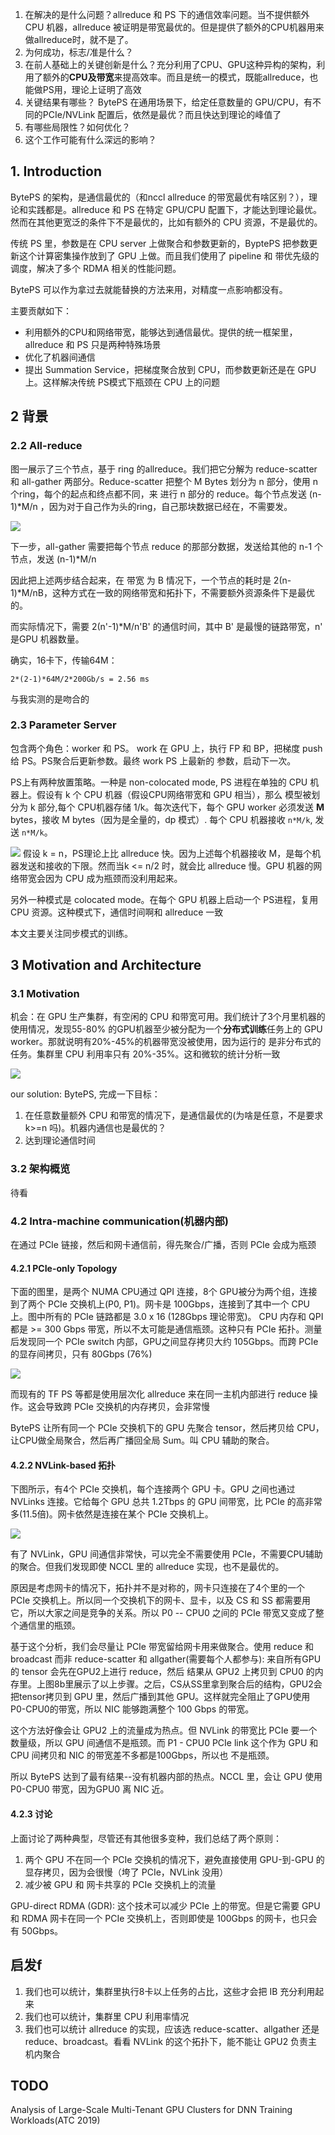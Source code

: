 1. 在解决的是什么问题？allreduce 和 PS 下的通信效率问题。当不提供额外 CPU 机器，allreduce 被证明是带宽最优的。但是提供了额外的CPU机器用来做allreduce时，就不是了。
2. 为何成功，标志/准是什么？
3. 在前人基础上的关键创新是什么？充分利用了CPU、GPU这种异构的架构，利用了额外的**CPU及带宽**来提高效率。而且是统一的模式，既能allreduce，也能做PS用，理论上证明了高效
4. 关键结果有哪些？ BytePS 在通用场景下，给定任意数量的 GPU/CPU，有不同的PCIe/NVLink 配置后，依然是最优？而且快达到理论的峰值了
5. 有哪些局限性？如何优化？
6. 这个工作可能有什么深远的影响？

## 1. Introduction
BytePS 的架构，是通信最优的（和nccl allreduce 的带宽最优有啥区别？），理论和实践都是。allreduce 和 PS 在特定 GPU/CPU 配置下，才能达到理论最优。然而在其他更宽泛的条件下不是最优的，比如有额外的 CPU 资源，不是最优的。

传统 PS 里，参数是在 CPU server 上做聚合和参数更新的，ByptePS 把参数更新这个计算密集操作放到了 GPU 上做。而且我们使用了 pipeline 和 带优先级的调度，解决了多个 RDMA 相关的性能问题。

BytePS 可以作为拿过去就能替换的方法来用，对精度一点影响都没有。

主要贡献如下：

* 利用额外的CPU和网络带宽，能够达到通信最优。提供的统一框架里，allreduce 和 PS 只是两种特殊场景
* 优化了机器间通信
* 提出 Summation Service，把梯度聚合放到 CPU，而参数更新还是在 GPU 上。这样解决传统 PS模式下瓶颈在 CPU 上的问题

## 2 背景

### 2.2 All-reduce
图一展示了三个节点，基于 ring 的allreduce。我们把它分解为 reduce-scatter 和 all-gather 两部分。Reduce-scatter 把整个 M Bytes 划分为 n 部分，使用 n 个ring，每个的起点和终点都不同，来
进行 n 部分的 reduce。每个节点发送 (n-1)*M/n ，因为对于自己作为头的ring，自己那块数据已经在，不需要发。

![](./imgs/workflow-of-allreduce.png)

下一步，all-gather 需要把每个节点 reduce 的那部分数据，发送给其他的 n-1 个节点，发送 (n-1)*M/n

因此把上述两步结合起来，在 带宽  为 B 情况下，一个节点的耗时是 2(n-1)*M/nB，这种方式在一致的网络带宽和拓扑下，不需要额外资源条件下是最优的。

而实际情况下，需要 2(n'-1)*M/n'B' 的通信时间，其中 B' 是最慢的链路带宽，n' 是GPU 机器数量。

确实，16卡下，传输64M： 
```
2*(2-1)*64M/2*200Gb/s = 2.56 ms
```

与我实测的是吻合的

### 2.3 Parameter Server
包含两个角色：worker 和 PS。 work 在 GPU 上，执行 FP 和 BP，把梯度 push 给 PS。PS聚合后更新参数。最终 work PS 上最新的 参数，启动下一次。

PS上有两种放置策略。一种是 non-colocated mode, PS 进程在单独的 CPU 机器上。假设有 k 个 CPU 机器（假设CPU网络带宽和 GPU 相当），那么 模型被划分为 k 部分,每个 CPU机器存储 1/k。每次迭代下，每个 GPU worker 必须发送 **M** 
bytes，接收 M bytes（因为是全量的，dp 模式）. 每个 CPU 机器接收 `n*M/k`, 发送 `n*M/k`。

![](./imgs/PS-communication-pattern.png)
假设 k = n，PS理论上比 allreduce 快。因为上述每个机器接收 M，是每个机器发送和接收的下限。然而当k <= n/2 时，就会比 allreduce 慢。GPU 机器的网络带宽会因为 CPU 成为瓶颈而没利用起来。

另外一种模式是 colocated mode。在每个 GPU 机器上启动一个 PS进程，复用 CPU 资源。这种模式下，通信时间啊和 allreduce 一致

本文主要关注同步模式的训练。

## 3 Motivation and Architecture
### 3.1 Motivation

机会：在 GPU 生产集群，有空闲的 CPU 和带宽可用。我们统计了3个月里机器的使用情况，发现55-80% 的GPU机器至少被分配为一个**分布式训练**任务上的 GPU worker。那就说明有20%-45%的机器带宽没被使用，因为运行的
是非分布式的任务。集群里 CPU 利用率只有 20%-35%。这和微软的统计分析一致

![](./imgs/daily-statistics-training-clusters.png)

our solution: BytePS, 完成一下目标：

1. 在任意数量额外 CPU 和带宽的情况下，是通信最优的(为啥是任意，不是要求 k>=n 吗)。机器内通信也是最优的？
2. 达到理论通信时间

### 3.2 架构概览
待看

### 4.2 Intra-machine communication(机器内部)
在通过 PCIe 链接，然后和网卡通信前，得先聚合/广播，否则 PCIe 会成为瓶颈

#### 4.2.1 PCIe-only Topology
下面的图里，是两个 NUMA CPU通过 QPI 连接，8个 GPU被分为两个组，连接到了两个 PCIe 交换机上(P0, P1)。网卡是 100Gbps，连接到了其中一个 CPU  上。图中所有的 PCIe 链路都是 3.0 x 16 (128Gbps 理论带宽)。
CPU 内存和 QPI 都是 >= 300 Gbps 带宽，所以不太可能是通信瓶颈。这种只有 PCIe 拓扑。测量后发现同一个 PCIe switch 内部，GPU之间显存拷贝大约 105Gbps。而跨 PCIe 的显存间拷贝，只有 80Gbps (76%)

![](./imgs/pcie-only-machines.png)

而现有的 TF PS 等都是使用层次化 allreduce 来在同一主机内部进行 reduce 操作。这会导致跨 PCIe 交换机的内存拷贝，会非常慢

BytePS 让所有同一个 PCIe 交换机下的 GPU 先聚合 tensor，然后拷贝给 CPU，让CPU做全局聚合，然后再广播回全局 Sum。叫 CPU 辅助的聚合。

#### 4.2.2 NVLink-based 拓扑
下图所示，有4个 PCIe 交换机，每个连接两个 GPU 卡。GPU 之间也通过 NVLinks 连接。它给每个 GPU 总共 1.2Tbps 的 GPU 间带宽，比 PCIe 的高非常多(11.5倍)。网卡依然是连接在某个 PCIe 交换机上。

![](./imgs/nvlink-based-topology.png)

有了 NVLink，GPU 间通信非常快，可以完全不需要使用 PCIe，不需要CPU辅助的聚合。但我们发现即使  NCCL 里的 allreduce 实现，也不是最优的。

原因是考虑网卡的情况下，拓扑并不是对称的，网卡只连接在了4个里的一个 PCIe 交换机上。所以同一个交换机下的网卡、显卡，以及 CS  和 SS 都需要用它，所以大家之间是竞争的关系。所以 P0 -- CPU0 之间的
PCIe 带宽又变成了整个通信里的瓶颈。

基于这个分析，我们会尽量让 PCIe 带宽留给网卡用来做聚合。使用 reduce 和 broadcast 而非 reduce-scatter 和 allgather(需要每个人都参与): 来自所有GPU 的 tensor 会先在GPU2上进行 reduce，然后
结果从 GPU2 上拷贝到 CPU0 的内存里。上图8b里展示了以上步骤。之后，CS从SS里拿到聚合后的结构，GPU2会把tensor拷贝到 GPU 里，然后广播到其他 GPU。这样就完全阻止了GPU使用 P0-CPU0的带宽，所以
NIC 能够跑满整个 100 Gbps 的带宽。

这个方法好像会让 GPU2 上的流量成为热点。但 NVLink 的带宽比 PCIe 要一个数量级，所以 GPU 间通信不是瓶颈。而 P1 - CPU0 PCIe  link 这个作为 GPU 和 CPU 间拷贝和 NIC 的带宽差不多都是100Gbps，所以也
不是瓶颈。

所以 BytePS 达到了最有结果--没有机器内部的热点。NCCL 里，会让 GPU 使用 P0-CPU0 带宽，因为GPU0 离  NIC 近。

#### 4.2.3 讨论
上面讨论了两种典型，尽管还有其他很多变种，我们总结了两个原则：

1. 两个 GPU 不在同一个 PCIe 交换机的情况下，避免直接使用 GPU-到-GPU 的显存拷贝，因为会很慢（垮了 PCIe，NVLink 没用）
2. 减少被 GPU 和 网卡共享的 PCIe 交换机上的流量

GPU-direct  RDMA (GDR): 这个技术可以减少 PCIe 上的带宽。但是它需要 GPU 和 RDMA 网卡在同一个 PCIe 交换机上，否则即使是 100Gbps 的网卡，也只会有 50Gbps。
## 启发f
1. 我们也可以统计，集群里执行8卡以上任务的占比，这些才会把 IB 充分利用起来
2. 我们也可以统计，集群里 CPU 利用率情况
3. 我们也可以统计 allreduce 的实现，应该选 reduce-scatter、allgather 还是 reduce、broadcast。看看 NVLink 的这个拓扑下，能不能让 GPU2 负责主机内聚合



## TODO
Analysis of Large-Scale Multi-Tenant GPU Clusters for DNN Training Workloads(ATC 2019)

